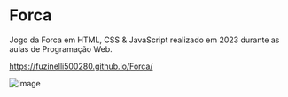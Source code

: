 # Forca
Jogo da Forca em HTML, CSS &amp; JavaScript realizado em 2023 durante as aulas de Programação Web.

https://fuzinelli500280.github.io/Forca/

![image](https://github.com/fuzinelli500280/Forca/assets/144074554/88b37bb1-3c49-4207-94a7-b6c46e4efcbb)
